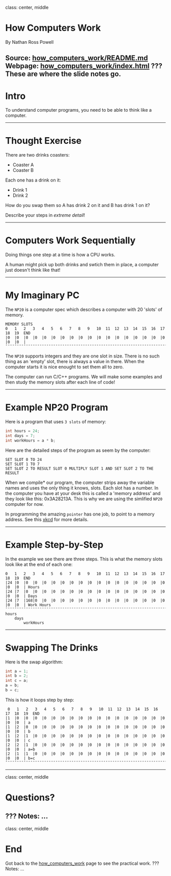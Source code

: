 class: center, middle
# How Computers Work

By Nathan Ross Powell

Source: [how_computers_work/README.md](https://github.com/nathanrosspowell/presentations/blob/master/src/beginner_guides/how_computers_work/README.md)
Webpage: [how_computers_work/index.html](http://nathanrosspowell.com/presentations/beginner_guides/how_computers_work)
???
These are where the slide notes go.
---
# Intro

To understand computer programs, you need to be able to think like a computer.

---
# Thought Exercise

There are two drinks coasters:
* Coaster A
* Coaster B

Each one has a drink on it:
* Drink 1
* Drink 2

How do you swap them so A has drink 2 on it and B has drink 1 on it?

Describe your steps in _extreme detail_!

---
# Computers Work Sequentially 

Doing things one step at a time is how a CPU works.

A human might pick up both drinks and swtich them in place, a computer just doesn't think like that!

---
# My Imaginary PC

The `NP20` is a computer spec which describes a computer with 20 'slots' of memory. 

    MEMORY SLOTS
    0   1   2   3   4   5   6   7   8   9   10  11  12  13  14  15  16  17  18  19  END
    |0  |0  |0  |0  |0  |0  |0  |0  |0  |0  |0  |0  |0  |0  |0  |0  |0  |0  |0  |0  |
    ¯¯¯¯¯¯¯¯¯¯¯¯¯¯¯¯¯¯¯¯¯¯¯¯¯¯¯¯¯¯¯¯¯¯¯¯¯¯¯¯¯¯¯¯¯¯¯¯¯¯¯¯¯¯¯¯¯¯¯¯¯¯¯¯¯¯¯¯¯¯¯¯¯¯¯¯¯¯¯¯¯
The `NP20` supports integers and they are one slot in size.
There is no such thing as an 'empty' slot, there is always a value in there.
When the computer starts it is nice enought to set them all to zero.

The computer can run C/C++ programs.
We will make some examples and then study the memory slots after each line of code!

---
# Example NP20 Program

Here is a program that uses `3 slots` of memory:
```cpp
int hours = 24;
int days = 7;
int workHours = a * b;
```
Here are the detailed steps of the program as seem by the computer:

    SET SLOT 0 TO 24
    SET SLOT 1 TO 7
    SET SLOT 2 TO RESULT SLOT 0 MULTIPLY SLOT 1 AND SET SLOT 2 TO THE RESULT

When we compile* our program, the computer strips away the variable names and uses the only thing it knows, slots.
Each slot has a number.
In the computer you have at your desk this is called a 'memory address' and they look like this: 0x3A28213A.
This is why we are using the simlified `NP20` computer for now.

In programming the amazing `pointer` has one job, to point to a memory address. 
See this [xkcd](http://xkcd.com/138/) for more details.

---
# Example Step-by-Step

In the example we see there are three steps.
This is what the memory slots look like at the end of each one:

    0   1   2   3   4   5   6   7   8   9   10  11  12  13  14  15  16  17  18  19  END
    |24 |0  |0  |0  |0  |0  |0  |0  |0  |0  |0  |0  |0  |0  |0  |0  |0  |0  |0  |0  | Hours
    |24 |7  |0  |0  |0  |0  |0  |0  |0  |0  |0  |0  |0  |0  |0  |0  |0  |0  |0  |0  | Days
    |24 |7  |168|0  |0  |0  |0  |0  |0  |0  |0  |0  |0  |0  |0  |0  |0  |0  |0  |0  | Work Hours
    ¯¯¯¯¯¯¯¯¯¯¯¯¯¯¯¯¯¯¯¯¯¯¯¯¯¯¯¯¯¯¯¯¯¯¯¯¯¯¯¯¯¯¯¯¯¯¯¯¯¯¯¯¯¯¯¯¯¯¯¯¯¯¯¯¯¯¯¯¯¯¯¯¯¯¯¯¯¯¯¯¯
    hours
        days
            workHours


---
# Swapping The Drinks

Here is the swap algorithm:
```cpp
int a = 1;
int b = 2;
int c = a;
a = b;
b = c;
```

This is how it loops step by step:

     0   1   2   3   4   5   6   7   8   9   10  11  12  13  14  15  16  17  18  19  END
    |1  |0  |0  |0  |0  |0  |0  |0  |0  |0  |0  |0  |0  |0  |0  |0  |0  |0  |0  |0  | a
    |1  |2  |0  |0  |0  |0  |0  |0  |0  |0  |0  |0  |0  |0  |0  |0  |0  |0  |0  |0  | b
    |1  |2  |1  |0  |0  |0  |0  |0  |0  |0  |0  |0  |0  |0  |0  |0  |0  |0  |0  |0  | c
    |2  |2  |1  |0  |0  |0  |0  |0  |0  |0  |0  |0  |0  |0  |0  |0  |0  |0  |0  |0  | a=b
    |2  |1  |1  |0  |0  |0  |0  |0  |0  |0  |0  |0  |0  |0  |0  |0  |0  |0  |0  |0  | b=c
    ¯¯¯¯¯¯¯¯¯¯¯¯¯¯¯¯¯¯¯¯¯¯¯¯¯¯¯¯¯¯¯¯¯¯¯¯¯¯¯¯¯¯¯¯¯¯¯¯¯¯¯¯¯¯¯¯¯¯¯¯¯¯¯¯¯¯¯¯¯¯¯¯¯¯¯¯¯¯¯¯¯

---
class: center, middle
# Questions?

???
Notes: ... 
---
class: center, middle
# End

Got back to the [how_computers_work](http://nathanrosspowell.com/presentations/beginner_guides/how_computers_work) page to see the practical work.
???
Notes: ... 
